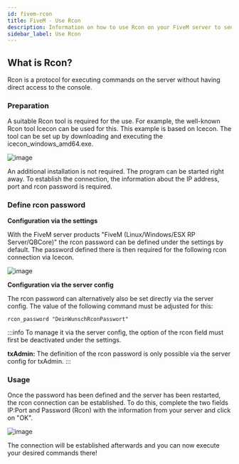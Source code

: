 ```yaml
---
id: fivem-rcon
title: FiveM - Use Rcon
description: Information on how to use Rcon on your FiveM server to send commands to the server - ZAP-Hosting.com documentation
sidebar_label: Use Rcon
---
```


## What is Rcon?

Rcon is a protocol for executing commands on the server without having direct access to the console.

### Preparation

A suitable Rcon tool is required for the use. For example, the well-known Rcon tool Icecon can be used for this. This example is based on Icecon. The tool can be set up by downloading and executing the icecon_windows_amd64.exe.

![image](https://user-images.githubusercontent.com/13604413/159168520-9b0e166a-9ae9-47ef-8121-733b447092e0.png)

An additional installation is not required. The program can be started right away. To establish the connection, the information about the IP address, port and rcon password is required.

### Define rcon password

**Configuration via the settings**

With the FiveM server products "FiveM (Linux/Windows/ESX RP Server/QBCore)" the rcon password can be defined under the settings by default. The password defined there is then required for the following rcon connection via Icecon.

![image](https://user-images.githubusercontent.com/26007280/190453536-bbe82057-9772-45a4-bdb0-1dc6e5bc7884.png)


**Configuration via the server config**

The rcon password can alternatively also be set directly via the server config. The value of the following command must be adjusted for this:
```
rcon_password "DeinWunschRconPasswort"
```

:::info
To manage it via the server config, the option of the rcon field must first be deactivated under the settings. 


**txAdmin:** The definition of the rcon password is only possible via the server config for txAdmin.
:::

### Usage

Once the password has been defined and the server has been restarted, the rcon connection can be established. To do this, complete the two fields IP:Port and Password (Rcon) with the information from your server and click on "OK". 

![image](https://user-images.githubusercontent.com/13604413/159168532-0b80c7c5-16e0-4a3b-8b06-907c2846f5d4.png)

The connection will be established afterwards and you can now execute your desired commands there!
